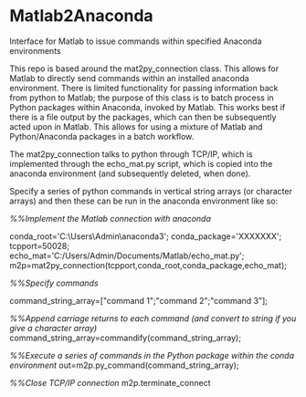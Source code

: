 # Matlab2Anaconda
Interface for Matlab to issue commands within specified Anaconda environments

This repo is based around the mat2py_connection class. This allows for Matlab to directly send commands within an installed anaconda environment. There is limited functionality for passing information back from python to Matlab; the purpose of this class is to batch process in Python packages within Anaconda, invoked by Matlab. This works best if there is a file output by the packages, which can then be subsequently acted upon in Matlab. This allows for using a mixture of Matlab and Python/Anaconda packages in a batch workflow.

The mat2py_connection talks to python through TCP/IP, which is implemented through the echo_mat.py script, which is copied into the anaconda environment (and subsequently deleted, when done).

Specify a series of python commands in vertical string arrays (or character arrays) and then these can be run in the anaconda environment like so:

_%%Implement the Matlab connection with anaconda_

conda_root='C:\Users\Admin\anaconda3\'; 
conda_package='XXXXXXX'; 
tcpport=50028; 
echo_mat='C:/Users/Admin/Documents/Matlab/echo_mat.py'; 
m2p=mat2py_connection(tcpport,conda_root,conda_package,echo_mat); 


_%%Specify commands_

command_string_array=["command 1";"command 2";"command 3"];


_%%Append carriage returns to each command (and convert to string if you give a character array)_
command_string_array=commandify(command_string_array);


_%%Execute a series of commands in the Python package within the conda environment_
out=m2p.py_command(command_string_array);


_%%Close TCP/IP connection_
m2p.terminate_connect
